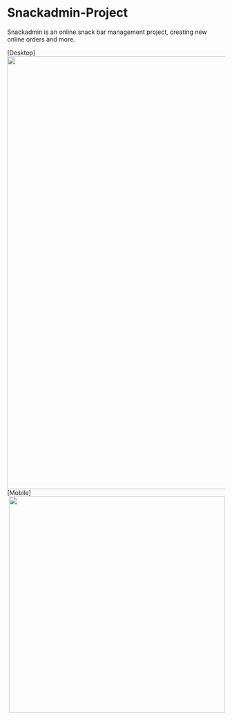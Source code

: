 # Snackadmin-Project
 Snackadmin is an online snack bar management project, creating new online orders and more.

[Desktop]
<img align="left" height="1000em" src="[https://user-images.githubusercontent.com/100738882/232190380-2a2a87cd-55d9-4c9b-9bcd-403d89a4ad93.png](https://user-images.githubusercontent.com/100738882/232190366-55c99580-0218-443c-8067-a3ac5894a581.png)">

[Mobile]
<img align="right" height="500em" src="https://user-images.githubusercontent.com/100738882/232190380-2a2a87cd-55d9-4c9b-9bcd-403d89a4ad93.png">
